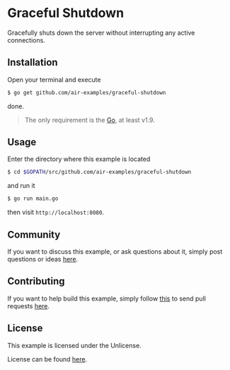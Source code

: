 # Graceful Shutdown

Gracefully shuts down the server without interrupting any active connections.

## Installation

Open your terminal and execute

```bash
$ go get github.com/air-examples/graceful-shutdown
```

done.

> The only requirement is the [Go](https://golang.org), at least v1.9.

## Usage

Enter the directory where this example is located

```bash
$ cd $GOPATH/src/github.com/air-examples/graceful-shutdown
```

and run it

```bash
$ go run main.go
```

then visit `http://localhost:8080`.

## Community

If you want to discuss this example, or ask questions about it, simply post
questions or ideas
[here](https://github.com/air-examples/graceful-shutdown/issues).

## Contributing

If you want to help build this example, simply follow
[this](https://github.com/air-examples/graceful-shutdown/wiki/Contributing) to
send pull requests
[here](https://github.com/air-examples/graceful-shutdown/pulls).

## License

This example is licensed under the Unlicense.

License can be found [here](LICENSE).
